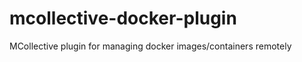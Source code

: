 mcollective-docker-plugin
=========================

MCollective plugin for managing docker images/containers remotely
